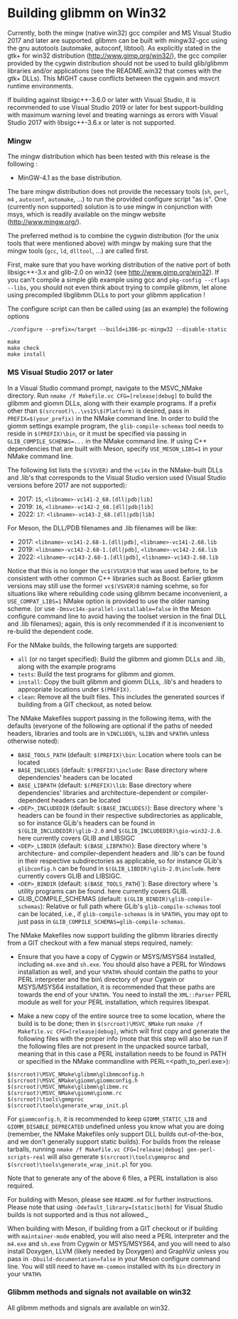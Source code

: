 Building glibmm on Win32
=

Currently, both the mingw (native win32) gcc compiler and MS Visual
Studio 2017 and later are supported. glibmm can be built with
mingw32-gcc using the gnu autotools (automake, autoconf, libtool).
As explicitly stated in the gtk+ for win32 distribution
(http://www.gimp.org/win32/), the gcc compiler provided by the cygwin
distribution should not be used to build glib/glibmm libraries and/or
applications (see the README.win32 that comes with the gtk+ DLLs).
This MIGHT cause conflicts between the cygwin and msvcrt runtime
environments.

If building against libsigc++-3.6.0 or later with Visual Studio, it is recommended
to use Visual Studio 2019 or later for best support-building with maximum warning
level and treating warnings as errors with Visual Studio 2017 with libsigc++-3.6.x
or later is not supported.

### Mingw

The mingw distribution which has been tested with this release is the
following :

* MinGW-4.1 as the base distribution.

The bare mingw distribution does not provide the necessary tools (`sh`, `perl`, `m4`
, `autoconf`, `automake`, ...) to run the provided configure script "as is". One
(currently non supported) solution is to use mingw in conjunction with msys,
which is readily available on the mingw website (http://www.mingw.org/).

The preferred method is to combine the cygwin distribution (for the unix tools
that were mentioned above) with mingw by making sure that the mingw
tools (`gcc`, `ld`, `dlltool`, ...) are called first.

First, make sure that you have working distribution of the native port
of both libsigc++-3.x and glib-2.0 on win32 (see
http://www.gimp.org/win32). If you can't compile a simple glib example
using gcc and `pkg-config --cflags --libs`, you should not even think
about trying to compile glibmm, let alone using precompiled libglibmm
DLLs to port your glibmm application !

The configure script can then be called using (as an example) the
following options

```
./configure --prefix=/target --build=i386-pc-mingw32 --disable-static

make
make check
make install
```

### MS Visual Studio 2017 or later

In a Visual Studio command prompt, navigate to the MSVC_NMake directory.
Run `nmake /f Makefile.vc CFG=[release|debug]` to build the glibmm and
giomm DLLs, along with their example programs.  If a prefix other than
`$(srcroot)\..\vs15\$(Platform)` is desired, pass in `PREFIX=$(your_prefix)`
in the NMake command line.  In order to build the giomm settings example
program, the `glib-compile-schemas` tool needs to reside in `$(PREFIX)\bin`, or
it must be specified via passing in `GLIB_COMPILE_SCHEMAS=...` in the NMake
command line.  If using C++ dependencies that are built with Meson, specify
`USE_MESON_LIBS=1` in your NMake command line.

The following list lists the `$(VSVER)` and the `vc14x` in the NMake-built DLLs and .lib's that
corresponds to the Visual Studio version used (Visual Studio versions before 2017 are not
supported):
  * 2017: `15`, `<libname>-vc141-2_68.[dll|pdb|lib]`
  * 2019: `16`, `<libname>-vc142-2_68.[dll|pdb|lib]`
  * 2022: `17`: `<libname>-vc143-2_68.[dll|pdb|lib]`

For Meson, the DLL/PDB filenames and .lib filenames will be like:
  * 2017: `<libname>-vc141-2.68-1.[dll|pdb]`, `<libname>-vc141-2.68.lib`
  * 2019: `<libname>-vc142-2.68-1.[dll|pdb]`, `<libname>-vc142-2.68.lib`
  * 2022: `<libname>-vc143-2.68-1.[dll|pdb]`, `<libname>-vc143-2.68.lib`

Notice that this is no longer the `vc$(VSVER)0` that was used before, to be consistent with
other common C++ libraries such as Boost.  Earlier gtkmm versions may still use the former
`vc$(VSVER)0` naming scehme, so for situations like where rebuilding code using glibmm became
inconvenient, a `USE_COMPAT_LIBS=1` NMake option is provided to use the older naming scheme.
(or use `-Dmsvc14x-parallel-installable=false` in the Meson configure command line
to avoid having the toolset version in the final DLL and .lib filenames);
again, this is only recommended if it is inconvenient to re-build the
dependent code.

For the NMake builds, the following targets are supported:

  * `all` (or no target specified): Build the glibmm and giomm DLLs and .lib,
along with the example programs
  * `tests`: Build the test programs for glibmm and giomm.
  * `install`: Copy the built glibmm and giomm DLLs, .lib's and headers to appropriate locations
under `$(PREFIX)`.
  * `clean`: Remove all the built files.  This includes the generated sources if building from a
GIT checkout, as noted below.

The NMake Makefiles support passing in the following items, with the defaults (everyone of the
following are optional if the paths of needed headers, libraries and tools are in `%INCLUDE%`,
`%LIB%` and `%PATH%` unless otherwise noted):
  * `BASE_TOOLS_PATH` (default: `$(PREFIX)\bin`: Location where tools can be located
  * `BASE_INCLUDES` (default: `$(PREFIX)\include`: Base directory where dependencies' headers can
  be located
  * `BASE_LIBPATH` (default: `$(PREFIX)\lib`: Base directory where dependencies' libraries and
  architecture-dependent or compiler-dependent headers can be located
  * `<DEP>_INCLUDEDIR` (default: `$(BASE_INCLUDES)`): Base directory where <DEP>'s headers can be
  found in their respective subdirectories as applicable, so for instance GLib's headers can be
  found in `$(GLIB_INCLUDEDIR)\glib-2.0` and `$(GLIB_INCLUDEDIR)\gio-win32-2.0`.  <DEP> here
  currently covers GLIB and LIBSIGC
  * `<DEP>_LIBDIR` (default: `$(BASE_LIBPATH)`): Base directory where <DEP>'s architecture-
  and compiler-dependent headers and .lib's can be found in their respective subdirectories as
  applicable, so for instance GLib's `glibconfig.h` can be found in
  `$(GLIB_LIBDIR)\glib-2.0\include`. <DEP> here currently covers GLIB and LIBSIGC.
  * `<DEP>_BINDIR` (default: `$(BASE_TOOLS_PATH`)`): Base directory where <DEP>'s utility programs
  can be found. <DEP> here currently covers GLIB.
  * GLIB_COMPILE_SCHEMAS (default: `$(GLIB_BINDIR)\glib-compile-schemas`): Relative or full path
  where GLib's `glib-compile-schemas` tool can be located, i.e., if `glib-compile-schemas` is in
  `%PATH%`, you may opt to just pass in `GLIB_COMPILE_SCHEMAS=glib-compile-schemas`.

The NMake Makefiles now support building the glibmm libraries directly from a GIT checkout
with a few manual steps required, namely:

  * Ensure that you have a copy of Cygwin or MSYS/MSYS64 installed, including
`m4.exe` and `sh.exe`.  You should also have a PERL for Windows installation
as well, and your `%PATH%` should contain the paths to your PERL interpreter
and the bin\ directory of your Cygwin or MSYS/MSYS64 installation, it is recommended
that these paths are towards the end of your `%PATH%`. You need to install the
`XML::Parser` PERL module as well for your PERL installation, which requires libexpat.

  * Make a new copy of the entire source tree to some location, where the build
is to be done; then in `$(srcroot)\MSVC_NMake` run `nmake /f Makefile.vc CFG=[release|debug]`,
which will first copy and generate the following files with the proper info (mote that this step
will also be run if the following files are not present in the unpacked source tarball, meaning
that in this case a PERL installation needs to be found in PATH or specified in the NMake
commandline with PERL=<path_to_perl.exe>):
```
$(srcroot)\MSVC_NMake\glibmm\glibmmconfig.h
$(srcroot)\MSVC_NMake\giomm\giommconfig.h
$(srcroot)\MSVC_NMake\glibmm\glibmm.rc
$(srcroot)\MSVC_NMake\giomm\giomm.rc
$(srcroot)\tools\gmmproc
$(srcroot)\tools\generate_wrap_init.pl
```

For `giommconfig.h`, it is recommended to keep `GIOMM_STATIC_LIB` and `GIOMM_DISABLE_DEPRECATED`
undefined unless you know what you are doing (remember, the NMake Makefiles only support DLL
builds out-of-the-box, and we don't generally support static builds).  For builds from the release
tarballs, running `nmake /f Makefile.vc CFG=[release|debug] gen-perl-scripts-real` will
also generate `$(srcroot)\tools\gmmproc` and `$(srcroot)\tools\generate_wrap_init.pl` for you.

Note that to generate any of the above 6 files, a PERL installation is also required.

For building with Meson, please see `README.md` for further instructions. Please note that
using `-Ddefault_library=[static|both]` for Visual Studio builds is not supported and
is thus not allowed._

When building with Meson, if building from a GIT checkout or if building with `maintainer-mode`
enabled, you will also need a PERL interpreter and the `m4.exe` and `sh.exe` from Cygwin or
MSYS/MSYS64, and you will need to also install Doxygen, LLVM (likely needed by Doxygen) and
GraphViz unless you pass in `-Dbuild-documentation=false` in your Meson configure command
line.  You will still need to have `mm-common` installed with its `bin` directory in your
`%PATH%`

### Glibmm methods and signals not available on win32

All glibmm methods and signals are available on win32.

